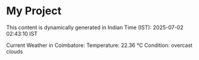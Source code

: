 # My Project

This content is dynamically generated in Indian Time (IST): 2025-07-02 02:43:10 IST


Current Weather in Coimbatore:
Temperature: 22.36 °C
Condition: overcast clouds
